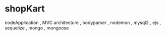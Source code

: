 # shopKart
nodeApplication , MVC architecture , bodyparser , nodemon , mysql2 , ejs , sequelize , mongo , mongoose 
